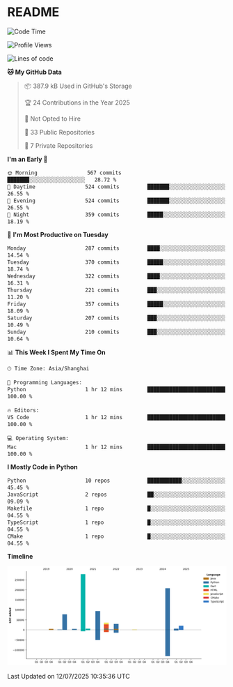 # README

<!--START_SECTION:waka-->
![Code Time](http://img.shields.io/badge/Code%20Time-1%2C346%20hrs%2044%20mins-blue)

![Profile Views](http://img.shields.io/badge/Profile%20Views-0-blue)

![Lines of code](https://img.shields.io/badge/From%20Hello%20World%20I%27ve%20Written-764.2%20thousand%20lines%20of%20code-blue)

**🐱 My GitHub Data** 

> 📦 387.9 kB Used in GitHub's Storage 
 > 
> 🏆 24 Contributions in the Year 2025
 > 
> 🚫 Not Opted to Hire
 > 
> 📜 33 Public Repositories 
 > 
> 🔑 7 Private Repositories 
 > 
**I'm an Early 🐤** 

```text
🌞 Morning                567 commits         ███████░░░░░░░░░░░░░░░░░░   28.72 % 
🌆 Daytime                524 commits         ███████░░░░░░░░░░░░░░░░░░   26.55 % 
🌃 Evening                524 commits         ███████░░░░░░░░░░░░░░░░░░   26.55 % 
🌙 Night                  359 commits         █████░░░░░░░░░░░░░░░░░░░░   18.19 % 
```
📅 **I'm Most Productive on Tuesday** 

```text
Monday                   287 commits         ████░░░░░░░░░░░░░░░░░░░░░   14.54 % 
Tuesday                  370 commits         █████░░░░░░░░░░░░░░░░░░░░   18.74 % 
Wednesday                322 commits         ████░░░░░░░░░░░░░░░░░░░░░   16.31 % 
Thursday                 221 commits         ███░░░░░░░░░░░░░░░░░░░░░░   11.20 % 
Friday                   357 commits         █████░░░░░░░░░░░░░░░░░░░░   18.09 % 
Saturday                 207 commits         ███░░░░░░░░░░░░░░░░░░░░░░   10.49 % 
Sunday                   210 commits         ███░░░░░░░░░░░░░░░░░░░░░░   10.64 % 
```


📊 **This Week I Spent My Time On** 

```text
🕑︎ Time Zone: Asia/Shanghai

💬 Programming Languages: 
Python                   1 hr 12 mins        █████████████████████████   100.00 % 

🔥 Editors: 
VS Code                  1 hr 12 mins        █████████████████████████   100.00 % 

💻 Operating System: 
Mac                      1 hr 12 mins        █████████████████████████   100.00 % 
```

**I Mostly Code in Python** 

```text
Python                   10 repos            ███████████░░░░░░░░░░░░░░   45.45 % 
JavaScript               2 repos             ██░░░░░░░░░░░░░░░░░░░░░░░   09.09 % 
Makefile                 1 repo              █░░░░░░░░░░░░░░░░░░░░░░░░   04.55 % 
TypeScript               1 repo              █░░░░░░░░░░░░░░░░░░░░░░░░   04.55 % 
CMake                    1 repo              █░░░░░░░░░░░░░░░░░░░░░░░░   04.55 % 
```



**Timeline**

![Lines of Code chart](https://raw.githubusercontent.com/XeonHis/XeonHis/main/assets/bar_graph.png)


 Last Updated on 12/07/2025 10:35:36 UTC
<!--END_SECTION:waka-->
